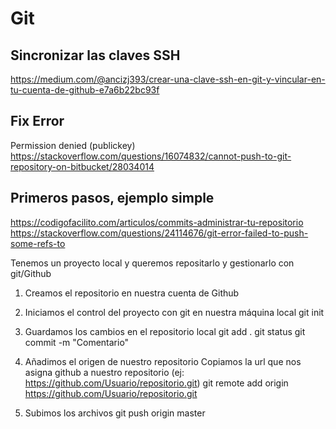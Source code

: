 # Git

## Sincronizar las claves SSH 
https://medium.com/@ancizj393/crear-una-clave-ssh-en-git-y-vincular-en-tu-cuenta-de-github-e7a6b22bc93f

## Fix Error
Permission denied (publickey)
https://stackoverflow.com/questions/16074832/cannot-push-to-git-repository-on-bitbucket/28034014

## Primeros pasos, ejemplo simple
https://codigofacilito.com/articulos/commits-administrar-tu-repositorio
https://stackoverflow.com/questions/24114676/git-error-failed-to-push-some-refs-to

Tenemos un proyecto local y queremos repositarlo y gestionarlo con git/Github 

1. Creamos el repositorio en nuestra cuenta de Github

2. Iniciamos el control del proyecto con git en nuestra máquina local
  git init
  
3. Guardamos los cambios en el repositorio local 
  git add .
  git status
  git commit -m "Comentario"
  
4. Añadimos el origen de nuestro repositorio
  Copiamos la url que nos asigna github a nuestro repositorio (ej: https://github.com/Usuario/repositorio.git)
  git remote add origin https://github.com/Usuario/repositorio.git
  
5. Subimos los archivos
  git push origin master
